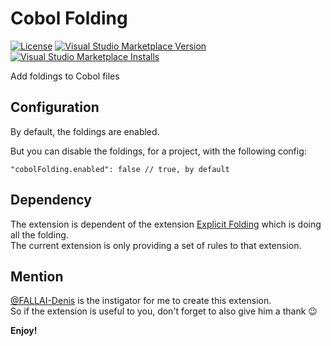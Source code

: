 Cobol Folding
================

[![License](https://img.shields.io/badge/license-MIT-blue.svg)](./LICENSE)
[![Visual Studio Marketplace Version](https://img.shields.io/visual-studio-marketplace/v/zokugun.cobol-folding.svg)](https://marketplace.visualstudio.com/items?itemName=zokugun.cobol-folding)
[![Visual Studio Marketplace Installs](https://img.shields.io/visual-studio-marketplace/i/zokugun.cobol-folding.svg)](https://marketplace.visualstudio.com/items?itemName=zokugun.cobol-folding)

Add foldings to Cobol files

## Configuration

By default, the foldings are enabled.

But you can disable the foldings, for a project, with the following config:

```
"cobolFolding.enabled": false // true, by default
```

## Dependency

The extension is dependent of the extension [Explicit Folding](https://github.com/zokugun/vscode-explicit-folding) which is doing all the folding.<br />
The current extension is only providing a set of rules to that extension.

## Mention

[@FALLAI-Denis](https://github.com/FALLAI-Denis) is the instigator for me to create this extension.<br />
So if the extension is useful to you, don't forget to also give him a thank :wink:

**Enjoy!**
